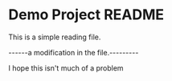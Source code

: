 # Demo Project README

This is a simple reading file.


------a modification in the file.---------


I hope this isn't much of a problem
